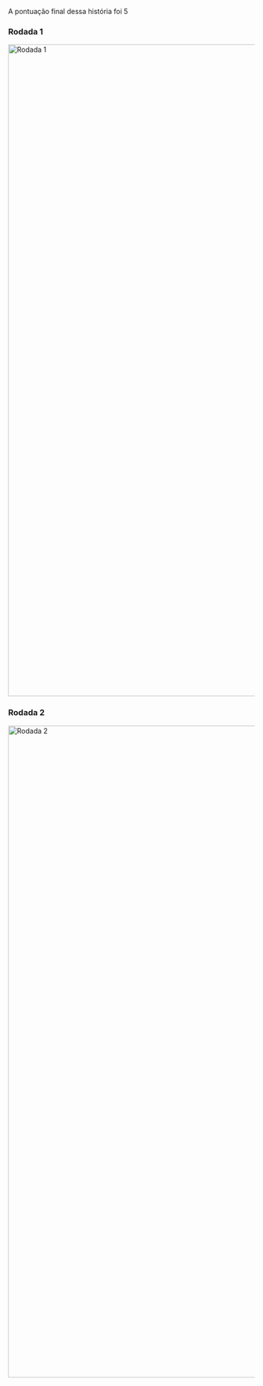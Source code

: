 A pontuação final dessa história foi 5

### Rodada 1
<img width="2056" height="1329" alt="Rodada 1" src="https://github.com/user-attachments/assets/34279e58-0830-46ea-b458-99815952059c" />


### Rodada 2
<img width="2056" height="1329" alt="Rodada 2" src="https://github.com/user-attachments/assets/d9ca8a7b-ba65-4ac8-a520-c754e74090dd" />
